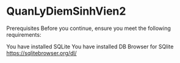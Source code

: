 # QuanLyDiemSinhVien2
Prerequisites
Before you continue, ensure you meet the following requirements:

You have installed SQLite
You have installed DB Browser for SQlite https://sqlitebrowser.org/dl/
